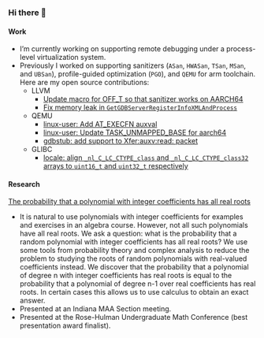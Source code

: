 ### Hi there 👋

#### Work

- I’m currently working on supporting remote debugging under a process-level virtualization system.
- Previously I worked on supporting sanitizers (`ASan`, `HWASan`, `TSan`, `MSan`, and `UBSan`), profile-guided optimization (`PGO`), and `QEMU` for arm toolchain. Here are my open source contributions:
  - LLVM
    - [Update macro for OFF_T so that sanitizer works on AARCH64](https://github.com/llvm/llvm-project/commit/a5a6fd3f95a9ecc3ef8732192ce0fd7749135311)
    - [Fix memory leak in `GetGDBServerRegisterInfoXMLAndProcess`](https://github.com/llvm/llvm-project/commit/1267506ea54a62e0c728215c033b256ce856db30)
  - QEMU
    - [linux-user: Add AT_EXECFN auxval](http://patchwork.ozlabs.org/project/qemu-devel/patch/20200302193153.66415-1-yuanzi@google.com/)
    - [linux-user: Update TASK_UNMAPPED_BASE for aarch64](http://patchwork.ozlabs.org/project/qemu-devel/patch/20200730193932.3654677-1-yuanzi@google.com/)
    - [gdbstub: add support to Xfer:auxv:read: packet](http://patchwork.ozlabs.org/project/qemu-devel/patch/20200730193932.3654677-1-yuanzi@google.com/)
  - GLIBC
    - [locale: align `_nl_C_LC_CTYPE_class` and `_nl_C_LC_CTYPE_class32` arrays to `uint16_t` and `uint32_t` respectively](https://patchwork.sourceware.org/project/glibc/patch/20210401193723.1224640-1-yuanzi@google.com/)

#### Research

[The probability that a polynomial with integer coefficients has all real roots](paper/probability_that_a_random_polynomial_with_integer_coefficients_has_all_real_roots.pdf)
- It is natural to use polynomials with integer coefficients for examples and exercises in an algebra course. However, not all such polynomials have all real roots. We ask a question: what is the probability that a random polynomial with integer coefficients has all real roots? We use some tools from probability theory and complex analysis to reduce the problem to studying the roots of random polynomials with real-valued coefficients instead. We discover that the probability that a polynomial of degree n with integer coefficients has real roots is equal to the probability that a polynomial of degree n-1 over real coefficients has real roots. In certain cases this allows us to use calculus to obtain an exact answer.
- Presented at an Indiana MAA Section meeting.
- Presented at the Rose-Hulman Undergraduate Math Conference (best presentation award finalist).

<!--
- 👯 I’m looking to collaborate on ...
- 🤔 I’m looking for help with ...
- 💬 Ask me about ...
- 😄 Pronouns: ...
- ⚡ Fun fact: ...
- 📫 How to reach me: ...

#### Hobbies
- 📚 I’m currently learning the design decisions of specific operating systems.
- ⛰️ I like to go on hikes and explore my surroundings.
- 🗣️ I am a club officer at a local toastmasters club and attend weekly meetings.
- 🎥 I like to watch movies and write reviews.
-->
